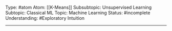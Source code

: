 Type: #atom 
Atom: [[K-Means]]
Subsubtopic: Unsupervised Learning
Subtopic: Classical ML
Topic: Machine Learning
Status: #incomplete 
Understanding: #Exploratory Intuition

----
